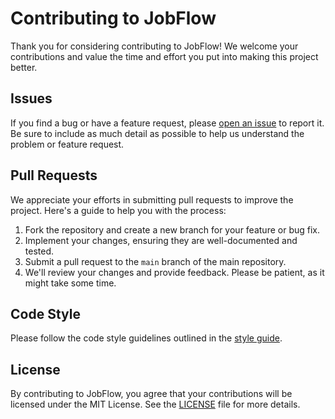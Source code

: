 # Contributing to JobFlow

Thank you for considering contributing to JobFlow! We welcome your contributions and value the time and effort you put into making this project better.

## Issues

If you find a bug or have a feature request, please [open an issue](https://github.com/penielny/job-flow/issues) to report it. Be sure to include as much detail as possible to help us understand the problem or feature request.

## Pull Requests

We appreciate your efforts in submitting pull requests to improve the project. Here's a guide to help you with the process:

1. Fork the repository and create a new branch for your feature or bug fix.
2. Implement your changes, ensuring they are well-documented and tested.
3. Submit a pull request to the `main` branch of the main repository.
4. We'll review your changes and provide feedback. Please be patient, as it might take some time.

## Code Style

Please follow the code style guidelines outlined in the [style guide](./STYLE_GUIDE.md).

## License

By contributing to JobFlow, you agree that your contributions will be licensed under the MIT License. See the [LICENSE](./LICENSE) file for more details.

